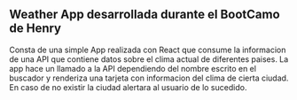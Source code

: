 ## Weather App desarrollada durante el BootCamo de Henry

Consta de una simple App realizada con React que consume la informacion de una API que contiene datos sobre el clima actual de diferentes paises. La app hace un llamado a la API dependiendo del nombre escrito en el buscador y renderiza una tarjeta con informacion del clima de cierta ciudad. En caso de no existir la ciudad alertara al usuario de lo sucedido.

